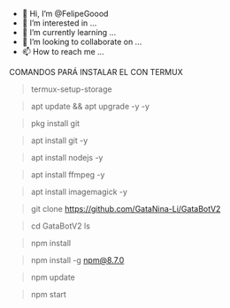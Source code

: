 - 👋 Hi, I’m @FelipeGoood
- 👀 I’m interested in ...
- 🌱 I’m currently learning ...
- 💞️ I’m looking to collaborate on ...
- 📫 How to reach me ...

<!---
FelipeGoood/FelipeGoood is a ✨ special ✨ repository because its `README.md` (this file) appears on your GitHub profile.
You can click the Preview link to take a look at your changes.
--->
COMANDOS PARÁ INSTALAR EL CON TERMUX
> termux-setup-storage

> apt update && apt upgrade -y -y

> pkg install git 

> apt install git -y

> apt install nodejs -y

> apt install ffmpeg -y

> apt install imagemagick -y

> git clone https://github.com/GataNina-Li/GataBotV2

> cd GataBotV2
> ls

> npm install

> npm install -g npm@8.7.0

> npm update

> npm start
